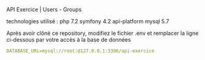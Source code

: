 API Exercice | Users - Groups

technologies utilisé : 
php 7.2
symfony 4.2
api-platform
mysql 5.7

Après avoir clôné ce repository, modifiez le fichier .env et remplacer la ligne ci-dessous par votre accès à la base de données

```yml
DATABASE_URL=mysql://root:@127.0.0.1:3306/api-exercice
```
